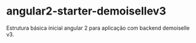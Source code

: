 # angular2-starter-demoisellev3
Estrutura básica inicial angular 2 para aplicação com backend demoiselle v3.
